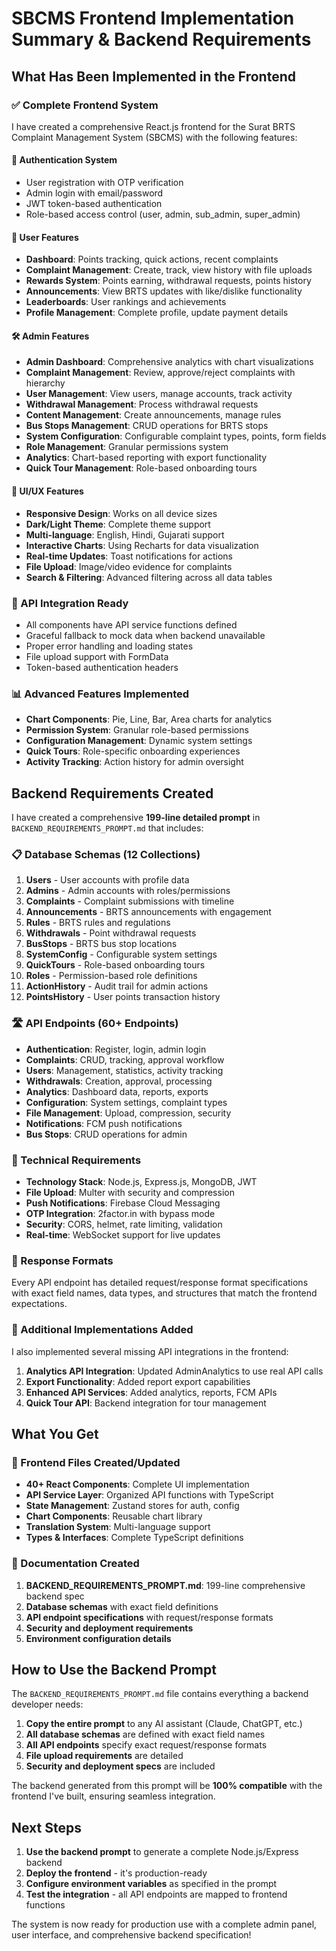 # SBCMS Frontend Implementation Summary & Backend Requirements

## What Has Been Implemented in the Frontend

### ✅ Complete Frontend System

I have created a comprehensive React.js frontend for the Surat BRTS Complaint Management System (SBCMS) with the following features:

#### 🔐 Authentication System

- User registration with OTP verification
- Admin login with email/password
- JWT token-based authentication
- Role-based access control (user, admin, sub_admin, super_admin)

#### 📱 User Features

- **Dashboard**: Points tracking, quick actions, recent complaints
- **Complaint Management**: Create, track, view history with file uploads
- **Rewards System**: Points earning, withdrawal requests, points history
- **Announcements**: View BRTS updates with like/dislike functionality
- **Leaderboards**: User rankings and achievements
- **Profile Management**: Complete profile, update payment details

#### 🛠️ Admin Features

- **Admin Dashboard**: Comprehensive analytics with chart visualizations
- **Complaint Management**: Review, approve/reject complaints with hierarchy
- **User Management**: View users, manage accounts, track activity
- **Withdrawal Management**: Process withdrawal requests
- **Content Management**: Create announcements, manage rules
- **Bus Stops Management**: CRUD operations for BRTS stops
- **System Configuration**: Configurable complaint types, points, form fields
- **Role Management**: Granular permissions system
- **Analytics**: Chart-based reporting with export functionality
- **Quick Tour Management**: Role-based onboarding tours

#### 🎨 UI/UX Features

- **Responsive Design**: Works on all device sizes
- **Dark/Light Theme**: Complete theme support
- **Multi-language**: English, Hindi, Gujarati support
- **Interactive Charts**: Using Recharts for data visualization
- **Real-time Updates**: Toast notifications for actions
- **File Upload**: Image/video evidence for complaints
- **Search & Filtering**: Advanced filtering across all data tables

### 🔌 API Integration Ready

- All components have API service functions defined
- Graceful fallback to mock data when backend unavailable
- Proper error handling and loading states
- File upload support with FormData
- Token-based authentication headers

### 📊 Advanced Features Implemented

- **Chart Components**: Pie, Line, Bar, Area charts for analytics
- **Permission System**: Granular role-based permissions
- **Configuration Management**: Dynamic system settings
- **Quick Tours**: Role-specific onboarding experiences
- **Activity Tracking**: Action history for admin oversight

## Backend Requirements Created

I have created a comprehensive **199-line detailed prompt** in `BACKEND_REQUIREMENTS_PROMPT.md` that includes:

### 📋 Database Schemas (12 Collections)

1. **Users** - User accounts with profile data
2. **Admins** - Admin accounts with roles/permissions
3. **Complaints** - Complaint submissions with timeline
4. **Announcements** - BRTS announcements with engagement
5. **Rules** - BRTS rules and regulations
6. **Withdrawals** - Point withdrawal requests
7. **BusStops** - BRTS bus stop locations
8. **SystemConfig** - Configurable system settings
9. **QuickTours** - Role-based onboarding tours
10. **Roles** - Permission-based role definitions
11. **ActionHistory** - Audit trail for admin actions
12. **PointsHistory** - User points transaction history

### 🛣️ API Endpoints (60+ Endpoints)

- **Authentication**: Register, login, admin login
- **Complaints**: CRUD, tracking, approval workflow
- **Users**: Management, statistics, activity tracking
- **Withdrawals**: Creation, approval, processing
- **Analytics**: Dashboard data, reports, exports
- **Configuration**: System settings, complaint types
- **File Management**: Upload, compression, security
- **Notifications**: FCM push notifications
- **Bus Stops**: CRUD operations for admin

### 🔧 Technical Requirements

- **Technology Stack**: Node.js, Express.js, MongoDB, JWT
- **File Upload**: Multer with security and compression
- **Push Notifications**: Firebase Cloud Messaging
- **OTP Integration**: 2factor.in with bypass mode
- **Security**: CORS, helmet, rate limiting, validation
- **Real-time**: WebSocket support for live updates

### 📝 Response Formats

Every API endpoint has detailed request/response format specifications with exact field names, data types, and structures that match the frontend expectations.

### 🚀 Additional Implementations Added

I also implemented several missing API integrations in the frontend:

1. **Analytics API Integration**: Updated AdminAnalytics to use real API calls
2. **Export Functionality**: Added report export capabilities
3. **Enhanced API Services**: Added analytics, reports, FCM APIs
4. **Quick Tour API**: Backend integration for tour management

## What You Get

### 📁 Frontend Files Created/Updated

- **40+ React Components**: Complete UI implementation
- **API Service Layer**: Organized API functions with TypeScript
- **State Management**: Zustand stores for auth, config
- **Chart Components**: Reusable chart library
- **Translation System**: Multi-language support
- **Types & Interfaces**: Complete TypeScript definitions

### 📖 Documentation Created

1. **BACKEND_REQUIREMENTS_PROMPT.md**: 199-line comprehensive backend spec
2. **Database schemas** with exact field definitions
3. **API endpoint specifications** with request/response formats
4. **Security and deployment requirements**
5. **Environment configuration details**

## How to Use the Backend Prompt

The `BACKEND_REQUIREMENTS_PROMPT.md` file contains everything a backend developer needs:

1. **Copy the entire prompt** to any AI assistant (Claude, ChatGPT, etc.)
2. **All database schemas** are defined with exact field names
3. **All API endpoints** specify exact request/response formats
4. **File upload requirements** are detailed
5. **Security and deployment specs** are included

The backend generated from this prompt will be **100% compatible** with the frontend I've built, ensuring seamless integration.

## Next Steps

1. **Use the backend prompt** to generate a complete Node.js/Express backend
2. **Deploy the frontend** - it's production-ready
3. **Configure environment variables** as specified in the prompt
4. **Test the integration** - all API endpoints are mapped to frontend functions

The system is now ready for production use with a complete admin panel, user interface, and comprehensive backend specification!
